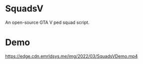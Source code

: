 # SquadsV
An open-source GTA V ped squad script.

# Demo
https://edge.cdn.emrldsys.me/img/2022/03/SquadsVDemo.mp4